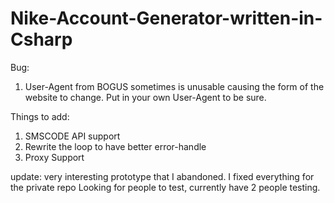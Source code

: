 # Nike-Account-Generator-written-in-Csharp

Bug: 
1. User-Agent from BOGUS sometimes is unusable causing the form of the website to change. Put in your own User-Agent to be sure.

Things to add:
1. SMSCODE API support
2. Rewrite the loop to have better error-handle
3. Proxy Support

update: 
very interesting prototype that I abandoned. 
I fixed everything for the private repo
Looking for people to test, currently have 2 people testing.
